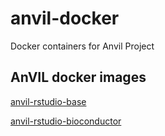# anvil-docker
Docker containers for Anvil Project

## AnVIL docker images

[anvil-rstudio-base](anvil-rstudio-base/)

[anvil-rstudio-bioconductor](anvil-rstudio-bioconductor/)
